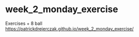 # week_2_monday_exercise
Exercises + 8 ball
https://patrickdrejerczak.github.io/week_2_monday_exercise/
